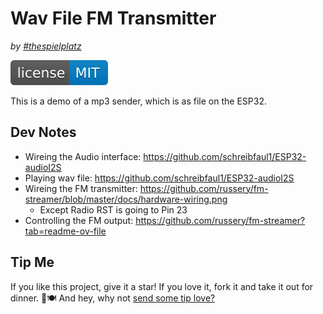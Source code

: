 # Wav File FM Transmitter
_by [#thespielplatz](https://t.me/thespielplatz)_

[![MIT License Badge](docs/img/license-badge.svg)](LICENSE)

This is a demo of a mp3 sender, which is as file on the ESP32.

## Dev Notes

- Wireing the Audio interface: https://github.com/schreibfaul1/ESP32-audioI2S
- Playing wav file: https://github.com/schreibfaul1/ESP32-audioI2S
- Wireing the FM transmitter: https://github.com/russery/fm-streamer/blob/master/docs/hardware-wiring.png
  - Except Radio RST is going to Pin 23
- Controlling the FM output: https://github.com/russery/fm-streamer?tab=readme-ov-file

## Tip Me

If you like this project, give it a star! If you love it, fork it and take it out for dinner. 🌟🍽️ And hey, why not [send some tip love?](https://thespielplatz.com/tip-jar)